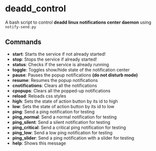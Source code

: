 # deadd_control

A bash script to control **deadd linux notifications center daemon** using `notify-send.py`

## Commands

- **start**: Starts the service if not already started!
- **stop**: Stops the service if already started!
- **status**: Checks if the service is already running
- **toggle**: Toggles show/hide state of the notification center
- **pause**: Pauses the popup notifications **(do not disturb mode)**
- **resume**: Resumes the popup notifications
- **cnotifications**: Clears all the notifications
- **cpopups**: Clears all the popped-up notifications
- **reload**: Reloads css styles
- **high**: Sets the state of action button by its id to high
- **low**: Sets the state of action button by its id to low
- **ping**: Send a ping notification for testing
- **ping_normal**: Send a normal notification for testing
- **ping_silent**: Send a silent notification for testing
- **ping_critical**: Send a critical ping notification for testing
- **ping_low**: Send a low ping notification for testing
- **ping_slider**: Send a ping notification with a slider for testing
- **help**: Shows this message
